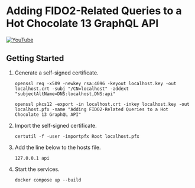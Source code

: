 # Adding FIDO2-Related Queries to a Hot Chocolate 13 GraphQL API

[![YouTube](https://img.youtube.com/vi/5curdl6OB8k/0.jpg)](https://www.youtube.com/watch?v=5curdl6OB8k)

## Getting Started

1. Generate a self-signed certificate.
    ```shell
    openssl req -x509 -newkey rsa:4096 -keyout localhost.key -out localhost.crt -subj "/CN=localhost" -addext "subjectAltName=DNS:localhost,DNS:api"
    ```
    ```shell
    openssl pkcs12 -export -in localhost.crt -inkey localhost.key -out localhost.pfx -name "Adding FIDO2-Related Queries to a Hot Chocolate 13 GraphQL API"
    ```
1. Import the self-signed certificate.
    ```shell
    certutil -f -user -importpfx Root localhost.pfx
    ```
1. Add the line below to the hosts file.
    ```text
    127.0.0.1 api
    ```
1. Start the services.
    ```shell
    docker compose up --build
    ```
